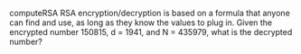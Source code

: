 computeRSA
RSA encryption/decryption is based on a formula that anyone can find and use, as long as they know the values to plug in. Given the encrypted number 150815, d = 1941, and N = 435979, what is the decrypted number?
